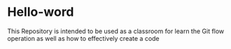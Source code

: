 # Hello-word
This Repository is intended to be used as a classroom for learn the Git flow operation as well as how to effectively create a code
